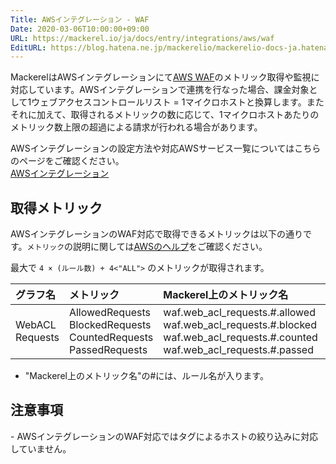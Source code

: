 ```yaml
---
Title: AWSインテグレーション - WAF
Date: 2020-03-06T10:00:00+09:00
URL: https://mackerel.io/ja/docs/entry/integrations/aws/waf
EditURL: https://blog.hatena.ne.jp/mackerelio/mackerelio-docs-ja.hatenablog.mackerel.io/atom/entry/
---
```


MackerelはAWSインテグレーションにて<a href="https://aws.amazon.com/jp/waf/" target="_blank">AWS WAF</a>のメトリック取得や監視に対応しています。AWSインテグレーションで連携を行なった場合、課金対象として1ウェブアクセスコントロールリスト = 1マイクロホストと換算します。またそれに加えて、取得されるメトリックの数に応じて、1マイクロホストあたりのメトリック数上限の超過による請求が行われる場合があります。

AWSインテグレーションの設定方法や対応AWSサービス一覧についてはこちらのページをご確認ください。<br>
<a href="https://mackerel.io/ja/docs/entry/integrations/aws">AWSインテグレーション</a>

## 取得メトリック
AWSインテグレーションのWAF対応で取得できるメトリックは以下の通りです。`メトリック`の説明に関しては<a href="https://docs.aws.amazon.com/ja_jp/waf/latest/developerguide/monitoring-cloudwatch.html" target="_blank">AWSのヘルプ</a>をご確認ください。

最大で `4 × (ルール数) + 4<"ALL">` のメトリックが取得されます。

|グラフ名|メトリック|Mackerel上のメトリック名|単位|Statistics|
|:---|:---|:---|:---|:---|
|WebACL Requests|AllowedRequests<br>BlockedRequests<br>CountedRequests<br>PassedRequests|waf.web_acl_requests.#.allowed<br>waf.web_acl_requests.#.blocked<br>waf.web_acl_requests.#.counted<br>waf.web_acl_requests.#.passed|integer|Sum|

- "Mackerel上のメトリック名"の#には、ルール名が入ります。

<h2 id="notes">注意事項</h2>
- AWSインテグレーションのWAF対応ではタグによるホストの絞り込みに対応していません。
